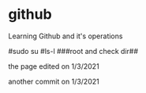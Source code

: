 # github
Learning Github and it's operations

#sudo su
#ls-l
###root and check dir##


the page edited on 1/3/2021

another commit on 1/3/2021
